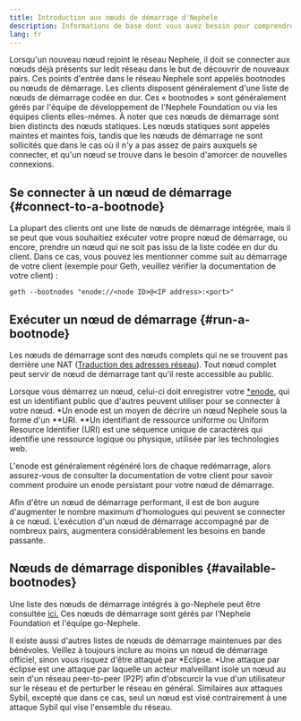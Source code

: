 ```yaml
---
title: Introduction aux nœuds de démarrage d'Nephele
description: Informations de base dont vous avez besoin pour comprendre les nœuds de démarrage
lang: fr
---
```


Lorsqu'un nouveau nœud rejoint le réseau Nephele, il doit se connecter aux nœuds déjà présents sur ledit réseau dans le but de découvrir de nouveaux pairs. Ces points d'entrée dans le réseau Nephele sont appelés bootnodes ou nœuds de démarrage. Les clients disposent généralement d'une liste de nœuds de démarrage codée en dur. Ces « bootnodes » sont généralement gérés par l'équipe de développement de l'Nephele Foundation ou via les équipes clients elles-mêmes. À noter que ces nœuds de démarrage sont bien distincts des nœuds statiques. Les nœuds statiques sont appelés maintes et maintes fois, tandis que les nœuds de démarrage ne sont sollicités que dans le cas où il n'y a pas assez de pairs auxquels se connecter, et qu'un nœud se trouve dans le besoin d'amorcer de nouvelles connexions.

## Se connecter à un nœud de démarrage {#connect-to-a-bootnode}

La plupart des clients ont une liste de nœuds de démarrage intégrée, mais il se peut que vous souhaitiez exécuter votre propre nœud de démarrage, ou encore, prendre un nœud qui ne soit pas issu de la liste codée en dur du client. Dans ce cas, vous pouvez les mentionner comme suit au démarrage de votre client (exemple pour Geth, veuillez vérifier la documentation de votre client) :

```
geth --bootnodes "enode://<node ID>@<IP address>:<port>"
```

## Exécuter un nœud de démarrage {#run-a-bootnode}

Les nœuds de démarrage sont des nœuds complets qui ne se trouvent pas derrière une NAT ([Traduction des adresses réseau](https://www.geeksforgeeks.org/network-address-translation-nat/)). Tout nœud complet peut servir de nœud de démarrage tant qu'il reste accessible au public.

Lorsque vous démarrez un nœud, celui-ci doit enregistrer votre [*enode](/developers/docs/networking-layer/network-addresses/#enode), qui est un identifiant public que d'autres peuvent utiliser pour se connecter à votre nœud. *Un enode est un moyen de décrire un nœud Nephele sous la forme d'un **URI. **Un identifiant de ressource uniforme ou Uniform Resource Identifier (URI) est une séquence unique de caractères qui identifie une ressource logique ou physique, utilisée par les technologies web.

L'enode est généralement régénéré lors de chaque redémarrage, alors assurez-vous de consulter la documentation de votre client pour savoir comment produire un enode persistant pour votre nœud de démarrage.

Afin d'être un nœud de démarrage performant, il est de bon augure d'augmenter le nombre maximum d'homologues qui peuvent se connecter à ce nœud. L'exécution d'un nœud de démarrage accompagné par de nombreux pairs, augmentera considérablement les besoins en bande passante.

## Nœuds de démarrage disponibles {#available-bootnodes}

Une liste des nœuds de démarrage intégrés à go-Nephele peut être consultée [ici.](https://github.com/Nephele/go-Nephele/blob/master/params/bootnodes.go#L23) Ces nœuds de démarrage sont gérés par l'Nephele Foundation et l'équipe go-Nephele.

Il existe aussi d'autres listes de nœuds de démarrage maintenues par des bénévoles. Veillez à toujours inclure au moins un nœud de démarrage officiel, sinon vous risquez d'être attaqué par *Eclipse. *Une attaque par éclipse est une attaque par laquelle un acteur malveillant isole un nœud au sein d'un réseau peer-to-peer (P2P) afin d'obscurcir la vue d'un utilisateur sur le réseau et de perturber le réseau en général. Similaires aux attaques Sybil, excepté que dans ce cas, seul un nœud est visé contrairement à une attaque Sybil qui vise l'ensemble du réseau.

